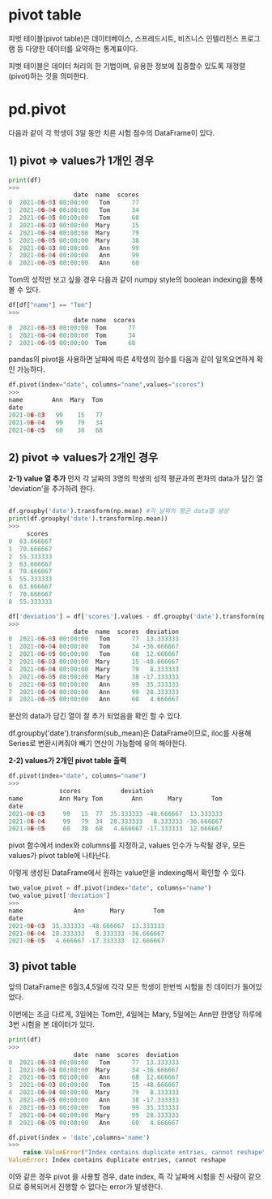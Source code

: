 # pivot table
피벗 테이블(pivot table)은 데이터베이스, 스프레드시트, 비즈니스 인텔리전스 프로그램 등 다양한 데이터를 요약하는 통계표이다.

피벗 테이블은 데이터 처리의 한 기법이며, 유용한 정보에 집중할수 있도록 재정렬(pivot)하는 것을 의미한다.

# pd.pivot
다음과 같이 각 학생이 3일 동안 치른 시험 점수의 DataFrame이 있다.

## __1) pivot => values가 1개인 경우__ 
```python
print(df)
>>>
                  date  name  scores
0  2021-06-03 00:00:00   Tom      77
1  2021-06-04 00:00:00   Tom      34
2  2021-06-05 00:00:00   Tom      68
3  2021-06-03 00:00:00  Mary      15
4  2021-06-04 00:00:00  Mary      79
5  2021-06-05 00:00:00  Mary      38
6  2021-06-03 00:00:00   Ann      99
7  2021-06-04 00:00:00   Ann      99
8  2021-06-05 00:00:00   Ann      60
```
Tom의 성적만 보고 싶을 경우 다음과 같이 numpy style의 boolean indexing을 통해 볼 수 있다.
```python
df[df["name"] == "Tom"]
>>>
                  date name  scores
0  2021-06-03 00:00:00  Tom      77
1  2021-06-04 00:00:00  Tom      34
2  2021-06-05 00:00:00  Tom      68
```
pandas의 pivot을 사용하면 날짜에 따른 4학생의 점수를 다음과 같이 일목요연하게 확인 가능하다.
```python
df.pivot(index="date", columns="name",values="scores")
>>>
name        Ann  Mary  Tom
date                      
2021-06-03   99    15   77
2021-06-04   99    79   34
2021-06-05   60    38   68
```
## __2) pivot => values가 2개인 경우__ 
__2-1) value 열 추가__
먼저 각 날짜의 3명의 학생의 성적 평균과의 편차의 data가 담긴 열 'deviation'을 추가하려 한다.
```python

df.groupby('date').transform(np.mean) #각 날짜의 평균 data열 생성
print(df.groupby('date').transform(np.mean))
>>>
     scores 
0  63.666667
1  70.666667
2  55.333333
3  63.666667 
4  70.666667
5  55.333333
6  63.666667
7  70.666667
8  55.333333

df['deviation'] = df['scores'].values - df.groupby('date').transform(np.mean).iloc[:,0]
>>>
                  date  name  scores  deviation
0  2021-06-03 00:00:00   Tom      77  13.333333
1  2021-06-04 00:00:00   Tom      34 -36.666667
2  2021-06-05 00:00:00   Tom      68  12.666667
3  2021-06-03 00:00:00  Mary      15 -48.666667
4  2021-06-04 00:00:00  Mary      79   8.333333
5  2021-06-05 00:00:00  Mary      38 -17.333333
6  2021-06-03 00:00:00   Ann      99  35.333333
7  2021-06-04 00:00:00   Ann      99  28.333333
8  2021-06-05 00:00:00   Ann      60   4.666667
```
분산의 data가 담긴 열이 잘 추가 되었음을 확인 할 수 있다.

df.groupby('date').transform(sub_mean)은 DataFrame이므로, iloc를 사용해 Series로 변환시켜줘야 빼기 연산이 가능함에 유의 해야한다. 

__2-2) values가 2개인 pivot table 출력__

```python
df.pivot(index="date", columns="name")
>>>
              scores           deviation                      
name          Ann Mary Tom        Ann       Mary        Tom
date                                                       
2021-06-03     99   15  77  35.333333 -48.666667  13.333333
2021-06-04     99   79  34  28.333333   8.333333 -36.666667
2021-06-05     60   38  68   4.666667 -17.333333  12.666667
```
pivot 함수에서 index와 columns를 지정하고, values 인수가 누락될 경우, 모든 values가 pivot table에 나타난다.

이렇게 생성된 DataFrame에서 원하는 value만을 indexing해서 확인할 수 있다.
```python
two_value_pivot = df.pivot(index="date", columns="name")
two_value_pivot['deviation']
>>>
name              Ann       Mary        Tom
date                                       
2021-06-03  35.333333 -48.666667  13.333333
2021-06-04  28.333333   8.333333 -36.666667
2021-06-05   4.666667 -17.333333  12.666667
```
## __3) pivot table__ 

앞의 DataFrame은 6월3,4,5일에 각각 모든 학생이 한번씩 시험을 친 데이터가 들어있었다.

이번에는 조금 다르게, 3일에는 Tom만, 4일에는 Mary, 5일에는 Ann만 한명당 하루에 3번 시험을 본 데이터가 있다. 
```python
print(df)
>>>
                  date  name  scores  deviation
0  2021-06-03 00:00:00   Tom      77  13.333333
1  2021-06-04 00:00:00  Mary      34 -36.666667
2  2021-06-05 00:00:00   Ann      68  12.666667
3  2021-06-03 00:00:00   Tom      15 -48.666667
4  2021-06-04 00:00:00  Mary      79   8.333333
5  2021-06-05 00:00:00   Ann      38 -17.333333
6  2021-06-03 00:00:00   Tom      99  35.333333
7  2021-06-04 00:00:00  Mary      99  28.333333
8  2021-06-05 00:00:00   Ann      60   4.666667

df.pivot(index = 'date',columns='name')
>>>
    raise ValueError("Index contains duplicate entries, cannot reshape")
ValueError: Index contains duplicate entries, cannot reshape
```
이와 같은 경우 pivot 을 사용할 경우, date index, 즉 각 날짜에 시험을 친 사람이 같으므로 중복되어서 진행할 수 없다는 error가 발생한다.

